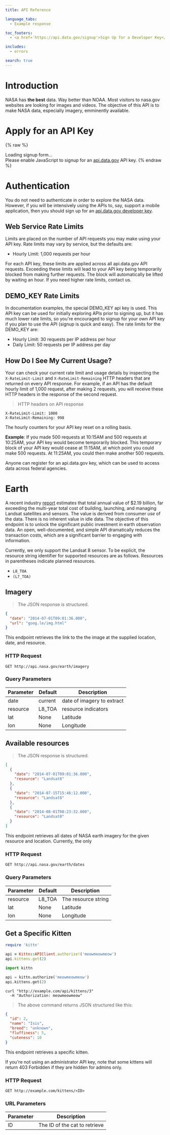 ```yaml
---
title: API Reference

language_tabs:
  - Example response

toc_footers:
  - <a href='https://api.data.gov/signup'>Sign Up for a Developer Key</a>

includes:
  - errors

search: true
---
```


# Introduction

NASA has **the best** data.  Way better than NOAA.  Most visitors to nasa.gov websites are looking for images and videos.  The objective of this API is to make NASA data, especially imagery, emminently available.  

# Apply for an API Key

{% raw %}
<div id="apidatagov_signup">Loading signup form...</div>
<script type="text/javascript">
 /* * * CONFIGURATION VARIABLES: EDIT BEFORE PASTING INTO YOUR WEBPAGE * * */
 var apiUmbrellaSignupOptions = {
   // Pick a short, unique name to identify your site, like 'gsa-auctions'
   // in this example.
   registrationSource: 'nasa-apis',

   // Enter the API key you signed up for and specially configured for this
   // API key signup embed form.
   apiKey: 'EMZRfUZmi9ZMWFd5JqL6fHXHcCe0mXXXk9K5aRd3',

   // Provide an example URL you want to show to users after they signup.
   // This can be any API endpoint on your server, and you can use the
   // special {{api_key}} variable to automatically substitute in the API
   // key the user just signed up for.
   exampleApiUrl: 'https://api.data.gov/nasa/nasa-apis?api_key={{api_key}}&format=JSON'
 };

 /* * * DON'T EDIT BELOW THIS LINE * * */
 (function() {
   var apiUmbrella = document.createElement('script'); apiUmbrella.type = 'text/javascript'; apiUmbrella.async = true;
   apiUmbrella.src = 'https://api.data.gov/static/javascripts/signup_embed.js';
   (document.getElementsByTagName('head')[0] || document.getElementsByTagName('body')[0]).appendChild(apiUmbrella);
 })();
</script>
<noscript>Please enable JavaScript to signup for an <a href="http://api.data.gov/">api.data.gov</a> API key.</noscript>
{% endraw %}

# Authentication

You do not need to authenticate in order to explore the NASA data.  However, if you will be intensively using the APIs to, say, support a mobile application, then you should sign up for an [api.data.gov developer key](https://api.data.gov/signup).  

## Web Service Rate Limits

Limits are placed on the number of API requests you may make using your API key. Rate limits may vary by service, but the defaults are:

- Hourly Limit: 1,000 requests per hour

For each API key, these limits are applied across all api.data.gov API requests. Exceeding these limits will lead to your API key being temporarily blocked from making further requests. The block will automatically be lifted by waiting an hour. If you need higher rate limits, contact us.

## DEMO_KEY Rate Limits
In documentation examples, the special DEMO_KEY api key is used. This API key can be used for initially exploring APIs prior to signing up, but it has much lower rate limits, so you're encouraged to signup for your own API key if you plan to use the API (signup is quick and easy). The rate limits for the DEMO_KEY are:

- Hourly Limit: 30 requests per IP address per hour
- Daily Limit: 50 requests per IP address per day

## How Do I See My Current Usage?

Your can check your current rate limit and usage details by inspecting the `X-RateLimit-Limit` and `X-RateLimit-Remaining` HTTP headers that are returned on every API response. For example, if an API has the default hourly limit of 1,000 request, after making 2 requests, you will receive these HTTP headers in the response of the second request.

> HTTP headers on API response

```shell
X-RateLimit-Limit: 1000
X-RateLimit-Remaining: 998
```

The hourly counters for your API key reset on a rolling basis.

**Example**: If you made 500 requests at 10:15AM and 500 requests at 10:25AM, your API key would become temporarily blocked. This temporary block of your API key would cease at 11:15AM, at which point you could make 500 requests. At 11:25AM, you could then make another 500 requests.


<aside class="notice">
Anyone can register for an api.data.gov key, which can be used to access data across federal agencies.
</aside>

# Earth

A recent industry [report](https://www.fgdc.gov/ngac/meetings/december-2014/ngac-landsat-economic-value-paper-2014-update.pdf) estimates that total annual value of $2.19 billion, far exceeding the multi-year total cost of building, launching, and managing Landsat satellites and sensors.  The value is derived from consumer *use* of the data.  There is no inherent value in idle data.  The objective of this endpoint is to unlock the significant public investment in earth observation data.  An open, well-documented, and simple API dramatically reduces the transaction costs, which are a significant barrier to engaging with information.  

Currently, we only support the Landsat 8 sensor.  To be explicit, the resource string identifier for supported resources are as follows.  Resources in parentheses indicate planned resources.

- `L8_TOA`
- `(L7_TOA)`

## Imagery

> The JSON response is structured.

```json
{
  "date": "2014-07-01T09:01:36.000",
  "url": "goog.le/img.html"
}
```

This endpoint retrieves the link to the the image at the supplied location, date, and resource.

### HTTP Request

`GET http://api.nasa.gov/earth/imagery`

### Query Parameters

Parameter | Default | Description
--------- | ------- | -----------
date | current | date of imagery to extract
resource | L8_TOA | resource indicators
lat | None | Latitude
lon | None | Longitude

## Available resources

> The JSON response is structured.

```json
[
  {
    "date": "2014-07-01T09:01:36.000",
    "resource": "Landsat8"
  },
  {
    "date": "2014-07-15T15:46:12.000",
    "resource": "Landsat8"
  },
  {
    "date": "2014-08-01T08:23:32.000",
    "resource": "Landsat8"
  }
]
```

This endpoint retrieves all dates of NASA earth imagery for the given resource and location.  Currently, the only 

### HTTP Request

`GET http://api.nasa.gov/earth/dates`

### Query Parameters

Parameter | Default | Description
--------- | ------- | -----------
resource | L8_TOA | The resource string
lat | None | Latitude
lon | None | Longitude

<!-- <aside class="success">
  The first r
</aside>
 -->
## Get a Specific Kitten

```ruby
require 'kittn'

api = Kittn::APIClient.authorize!('meowmeowmeow')
api.kittens.get(2)
```

```python
import kittn

api = kittn.authorize('meowmeowmeow')
api.kittens.get(2)
```

```shell
curl "http://example.com/api/kittens/3"
  -H "Authorization: meowmeowmeow"
```

> The above command returns JSON structured like this:

```json
{
  "id": 2,
  "name": "Isis",
  "breed": "unknown",
  "fluffiness": 5,
  "cuteness": 10
}
```

This endpoint retrieves a specific kitten.

<aside class="warning">If you're not using an administrator API key, note that some kittens will return 403 Forbidden if they are hidden for admins only.</aside>

### HTTP Request

`GET http://example.com/kittens/<ID>`

### URL Parameters

Parameter | Description
--------- | -----------
ID | The ID of the cat to retrieve

